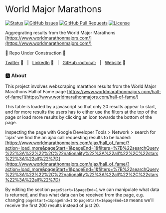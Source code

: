 <h1 style="font-weight:normal">
  World Major Marathons
</h1>


[![Status](https://www.repostatus.org/badges/latest/wip.svg)]() [![GitHub Issues](https://img.shields.io/github/issues/wjsutton/world_major_marathons.svg)](https://github.com/wjsutton/world_major_marathons/issues) [![GitHub Pull Requests](https://img.shields.io/github/issues-pr/wjsutton/world_major_marathons.svg)](https://github.com/wjsutton/world_major_marathons/pulls) [![License](https://img.shields.io/badge/license-MIT-blue.svg)](/LICENSE)

Aggregrating results from the World Major Marathons [https://www.worldmarathonmajors.com/](https://www.worldmarathonmajors.com/)

:construction: Repo Under Construction :construction: 

[Twitter][Twitter] :speech_balloon:&nbsp;&nbsp;&nbsp;|&nbsp;&nbsp;&nbsp;[LinkedIn][LinkedIn] :necktie:&nbsp;&nbsp;&nbsp;|&nbsp;&nbsp;&nbsp;[GitHub :octocat:][GitHub]&nbsp;&nbsp;&nbsp;|&nbsp;&nbsp;&nbsp;[Website][Website] :link:


<!--
Quick Link 
-->

[Twitter]:https://twitter.com/WJSutton12
[LinkedIn]:https://www.linkedin.com/in/will-sutton-14711627/
[GitHub]:https://github.com/wjsutton
[Website]:https://wjsutton.github.io/

### :a: About

This project involves webscraping marathon results from the World Major Marathons Hall of Fame page [https://www.worldmarathonmajors.com/hall-of-fame/](https://www.worldmarathonmajors.com/hall-of-fame/)
 
This table is loaded by a javascript so that only 20 results appear to start, and for more results the users has to either use the filters at the top of the page or load more results by clicking an icon towards the bottom of the page. 

Inspecting the page with Google Developer Tools > Network > search for 'ajax' we find the an ajax call requesting results to be loaded: [https://www.worldmarathonmajors.com/ajax/hall_of_fame/?action=load_more&pageStart=1&pageEnd=1&filters=%7B%22searchQuery%22%3A%22%22%2C%22nationality%22%3A%22all%22%2C%22stars%22%3A%22all%22%7D](https://www.worldmarathonmajors.com/ajax/hall_of_fame/?action=load_more&pageStart=1&pageEnd=1&filters=%7B%22searchQuery%22%3A%22%22%2C%22nationality%22%3A%22all%22%2C%22stars%22%3A%22all%22%7D)

By editing the section `pageStart=1&pageEnd=1` we can manipulate what data is returned, and thus what data can be received from the page, e.g. changing `pageStart=1&pageEnd=1` to `pageStart=1&pageEnd=10` means we'll receive the first 200 results instead of just 20.


